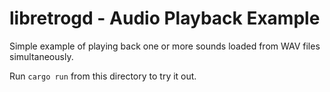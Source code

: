 # libretrogd - Audio Playback Example

Simple example of playing back one or more sounds loaded from WAV files simultaneously.

Run `cargo run` from this directory to try it out.
